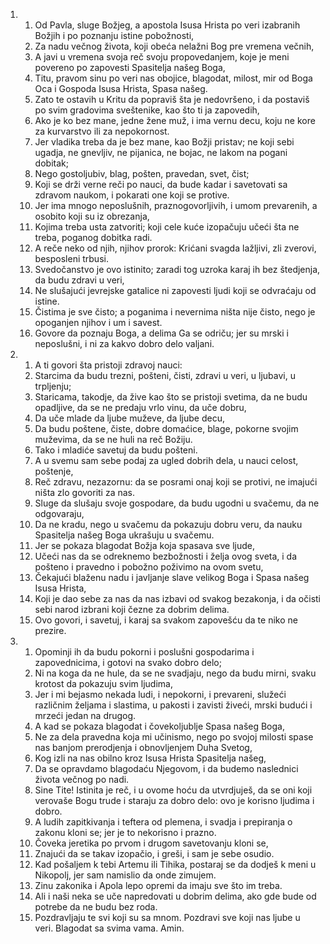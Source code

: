 <ol>
  <li>
    <ol>
      <li>Od Pavla, sluge Božjeg, a apostola Isusa Hrista po veri izabranih Božjih i po poznanju istine pobožnosti,</li>
      <li>Za nadu večnog života, koji obeća nelažni Bog pre vremena večnih,</li>
      <li>A javi u vremena svoja reč svoju propovedanjem, koje je meni povereno po zapovesti Spasitelja našeg Boga,</li>
      <li>Titu, pravom sinu po veri nas obojice, blagodat, milost, mir od Boga Oca i Gospoda Isusa Hrista, Spasa našeg.</li>
      <li>Zato te ostavih u Kritu da popraviš šta je nedovršeno, i da postaviš po svim gradovima sveštenike, kao što ti ja zapovedih,</li>
      <li>Ako je ko bez mane, jedne žene muž, i ima vernu decu, koju ne kore za kurvarstvo ili za nepokornost.</li>
      <li>Jer vladika treba da je bez mane, kao Božji pristav; ne koji sebi ugadja, ne gnevljiv, ne pijanica, ne bojac, ne lakom na pogani dobitak;</li>
      <li>Nego gostoljubiv, blag, pošten, pravedan, svet, čist;</li>
      <li>Koji se drži verne reči po nauci, da bude kadar i savetovati sa zdravom naukom, i pokarati one koji se protive.</li>
      <li>Jer ima mnogo neposlušnih, praznogovorljivih, i umom prevarenih, a osobito koji su iz obrezanja,</li>
      <li>Kojima treba usta zatvoriti; koji cele kuće izopačuju učeći šta ne treba, poganog dobitka radi.</li>
      <li>A reče neko od njih, njihov prorok: Krićani svagda lažljivi, zli zverovi, besposleni trbusi.</li>
      <li>Svedočanstvo je ovo istinito; zaradi tog uzroka karaj ih bez štedjenja, da budu zdravi u veri,</li>
      <li>Ne slušajući jevrejske gatalice ni zapovesti ljudi koji se odvraćaju od istine.</li>
      <li>Čistima je sve čisto; a poganima i nevernima ništa nije čisto, nego je opoganjen njihov i um i savest.</li>
      <li>Govore da poznaju Boga, a delima Ga se odriču; jer su mrski i neposlušni, i ni za kakvo dobro delo valjani.</li>
    </ol>
  </li>
  <li>
    <ol>
      <li>A ti govori šta pristoji zdravoj nauci:</li>
      <li>Starcima da budu trezni, pošteni, čisti, zdravi u veri, u ljubavi, u trpljenju;</li>
      <li>Staricama, takodje, da žive kao što se pristoji svetima, da ne budu opadljive, da se ne predaju vrlo vinu, da uče dobru,</li>
      <li>Da uče mlade da ljube muževe, da ljube decu,</li>
      <li>Da budu poštene, čiste, dobre domaćice, blage, pokorne svojim muževima, da se ne huli na reč Božiju.</li>
      <li>Tako i mladiće savetuj da budu pošteni.</li>
      <li>A u svemu sam sebe podaj za ugled dobrih dela, u nauci celost, poštenje,</li>
      <li>Reč zdravu, nezazornu: da se posrami onaj koji se protivi, ne imajući ništa zlo govoriti za nas.</li>
      <li>Sluge da slušaju svoje gospodare, da budu ugodni u svačemu, da ne odgovaraju,</li>
      <li>Da ne kradu, nego u svačemu da pokazuju dobru veru, da nauku Spasitelja našeg Boga ukrašuju u svačemu.</li>
      <li>Jer se pokaza blagodat Božja koja spasava sve ljude,</li>
      <li>Učeći nas da se odreknemo bezbožnosti i želja ovog sveta, i da pošteno i pravedno i pobožno poživimo na ovom svetu,</li>
      <li>Čekajući blaženu nadu i javljanje slave velikog Boga i Spasa našeg Isusa Hrista,</li>
      <li>Koji je dao sebe za nas da nas izbavi od svakog bezakonja, i da očisti sebi narod izbrani koji čezne za dobrim delima.</li>
      <li>Ovo govori, i savetuj, i karaj sa svakom zapovešću da te niko ne prezire.</li>
    </ol>
  </li>
  <li>
    <ol>
      <li>Opominji ih da budu pokorni i poslušni gospodarima i zapovednicima, i gotovi na svako dobro delo;</li>
      <li>Ni na koga da ne hule, da se ne svadjaju, nego da budu mirni, svaku krotost da pokazuju svim ljudima,</li>
      <li>Jer i mi bejasmo nekada ludi, i nepokorni, i prevareni, služeći različnim željama i slastima, u pakosti i zavisti živeći, mrski budući i mrzeći jedan na drugog.</li>
      <li>A kad se pokaza blagodat i čovekoljublje Spasa našeg Boga,</li>
      <li>Ne za dela pravedna koja mi učinismo, nego po svojoj milosti spase nas banjom prerodjenja i obnovljenjem Duha Svetog,</li>
      <li>Kog izli na nas obilno kroz Isusa Hrista Spasitelja našeg,</li>
      <li>Da se opravdamo blagodaću Njegovom, i da budemo naslednici života večnog po nadi.</li>
      <li>Sine Tite! Istinita je reč, i u ovome hoću da utvrdjuješ, da se oni koji verovaše Bogu trude i staraju za dobro delo: ovo je korisno ljudima i dobro.</li>
      <li>A ludih zapitkivanja i teftera od plemena, i svadja i prepiranja o zakonu kloni se; jer je to nekorisno i prazno.</li>
      <li>Čoveka jeretika po prvom i drugom savetovanju kloni se,</li>
      <li>Znajući da se takav izopačio, i greši, i sam je sebe osudio.</li>
      <li>Kad pošaljem k tebi Artemu ili Tihika, postaraj se da dodješ k meni u Nikopolj, jer sam namislio da onde zimujem.</li>
      <li>Zinu zakonika i Apola lepo opremi da imaju sve što im treba.</li>
      <li>Ali i naši neka se uče napredovati u dobrim delima, ako gde bude od potrebe da ne budu bez roda.</li>
      <li>Pozdravljaju te svi koji su sa mnom. Pozdravi sve koji nas ljube u veri. Blagodat sa svima vama. Amin.</li>
    </ol>
  </li>
</ol>